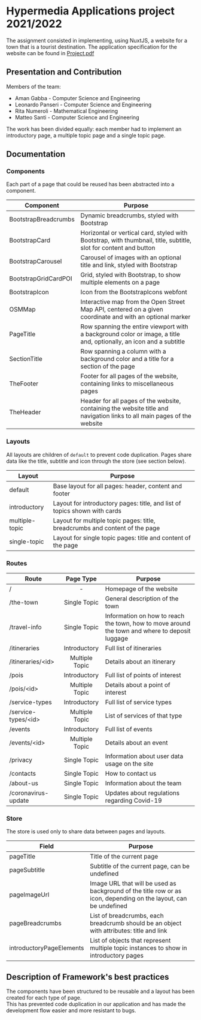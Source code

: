 # Hypermedia Applications project 2021/2022

The assignment consisted in implementing, using NuxtJS, a website for a town that is a tourist destination.
The application specification for the website can be found in [Project.pdf](https://github.com/amangabba/HYPE-GabbaPanseriNumeroliSanti/blob/main/Project.pdf)

## Presentation and Contribution

Members of the team:

-   Aman Gabba - Computer Science and Engineering
-   Leonardo Panseri - Computer Science and Engineering
-   Rita Numeroli - Mathematical Engineering
-   Matteo Santi - Computer Science and Engineering

The work has been divided equally: each member had to implement an introductory page, a multiple topic page and a single topic page.

## Documentation

### Components

Each part of a page that could be reused has been abstracted into a component.

| Component            | Purpose                                                                                                                 |
| -------------------- | ----------------------------------------------------------------------------------------------------------------------- |
| BootstrapBreadcrumbs | Dynamic breadcrumbs, styled with Bootstrap                                                                              |
| BootstrapCard        | Horizontal or vertical card, styled with Bootstrap, with thumbnail, title, subtitle, slot for content and button        |
| BootstrapCarousel    | Carousel of images with an optional title and link, styled with Bootstrap                                               |
| BootstrapGridCardPOI | Grid, styled with Bootstrap, to show multiple elements on a page                                                        |
| BootstrapIcon        | Icon from the BootstrapIcons webfont                                                                                    |
| OSMMap               | Interactive map from the Open Street Map API, centered on a given coordinate and with an optional marker                |
| PageTitle            | Row spanning the entire viewport with a background color or image, a title and, optionally, an icon and a subtitle      |
| SectionTitle         | Row spanning a column with a background color and a title for a section of the page                                     |
| TheFooter            | Footer for all pages of the website, containing links to miscellaneous pages                                            |
| TheHeader            | Header for all pages of the website, containing the website title and navigation links to all main pages of the website |

### Layouts

All layouts are children of `default` to prevent code duplication. Pages share data like the title, subtitle and icon through the store (see section below).

| Layout         | Purpose                                                                     |
| -------------- | --------------------------------------------------------------------------- |
| default        | Base layout for all pages: header, content and footer                       |
| introductory   | Layout for introductory pages: title, and list of topics shown with cards   |
| multiple-topic | Layout for multiple topic pages: title, breadcrumbs and content of the page |
| single-topic   | Layout for single topic pages: title and content of the page                |

### Routes

| Route                |   Page Type    | Purpose                                                                                        |
| -------------------- | :------------: | ---------------------------------------------------------------------------------------------- |
| /                    |       -        | Homepage of the website                                                                        |
| /the-town            |  Single Topic  | General description of the town                                                                |
| /travel-info         |  Single Topic  | Information on how to reach the town, how to move around the town and where to deposit luggage |
| /itineraries         |  Introductory  | Full list of itineraries                                                                       |
| /itineraries/\<id>   | Multiple Topic | Details about an itinerary                                                                     |
| /pois                |  Introductory  | Full list of points of interest                                                                |
| /pois/\<id>          | Multiple Topic | Details about a point of interest                                                              |
| /service-types       |  Introductory  | Full list of service types                                                                     |
| /service-types/\<id> | Multiple Topic | List of services of that type                                                                  |
| /events              |  Introductory  | Full list of events                                                                            |
| /events/\<id>        | Multiple Topic | Details about an event                                                                         |
| /privacy             |  Single Topic  | Information about user data usage on the site                                                  |
| /contacts            |  Single Topic  | How to contact us                                                                              |
| /about-us            |  Single Topic  | Information about the team                                                                     |
| /coronavirus-update  |  Single Topic  | Updates about regulations regarding Covid-19                                                   |

### Store

The store is used only to share data between pages and layouts.

| Field                    | Purpose                                                                                                          |
| ------------------------ | ---------------------------------------------------------------------------------------------------------------- |
| pageTitle                | Title of the current page                                                                                        |
| pageSubtitle             | Subtitle of the current page, can be undefined                                                                   |
| pageImageUrl             | Image URL that will be used as background of the title row or as icon, depending on the layout, can be undefined |
| pageBreadcrumbs          | List of breadcrumbs, each breadcrumb should be an object with attributes: title and link                         |
| introductoryPageElements | List of objects that represent multiple topic instances to show in introductory pages                            |

## Description of Framework's best practices

The components have been structured to be reusable and a layout has been created for each type of page.  
This has prevented code duplication in our application and has made the development flow easier and more resistant
to bugs.
